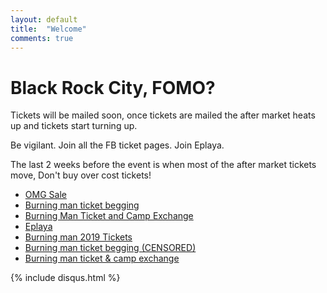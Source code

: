 ```yaml
---
layout: default
title:  "Welcome"
comments: true
---
```

# Black Rock City, FOMO?

Tickets will be mailed soon, once tickets are mailed the after market heats up and tickets start turning up.

Be vigilant. Join all the FB ticket pages. Join Eplaya.

The last 2 weeks before the event is when most of the after market tickets move, Don't buy over cost tickets!

* [OMG Sale](https://help.burningman.org/hc/en-us/articles/360026152931-When-is-the-OMG-Sale-?fbclid=IwAR01gXoNMZRItuUUbR3SNIHWS5SPXV7f42FYPelX20aEInEEspE4v8Lbn4c)
* [Burning man ticket begging](https://www.facebook.com/groups/1346789788785271/?hc_location=ufi])
* [Burning Man Ticket and Camp Exchange](https://www.facebook.com/groups/883441181745404/?hc_location=ufi)
* [Eplaya](http://eplaya.com/?fbclid=IwAR18Ws6rFfcO6bzBZAywHjPMIwgxNbzSAmaMPBd0DSHfqApGCMGWDrajs7g)
* [Burning man 2019 Tickets](https://www.facebook.com/groups/905909739528922/?hc_location=ufi)
* [Burning man ticket begging (CENSORED)](https://www.facebook.com/groups/1399509927028134/?hc_location=ufi)
* [Burning man ticket & camp exchange](https://www.facebook.com/groups/883441181745404/?hc_location=ufi)

{% include disqus.html %}
